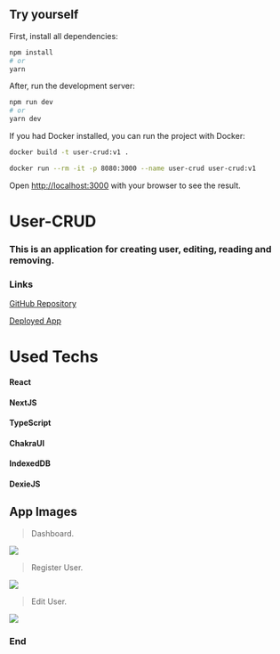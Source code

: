 ## Try yourself

First, install all dependencies:

```bash
npm install
# or
yarn
```

After, run the development server:

```bash
npm run dev
# or
yarn dev
```

If you had Docker installed, you can run the project with Docker:

```bash
docker build -t user-crud:v1 .

docker run --rm -it -p 8080:3000 --name user-crud user-crud:v1
```

Open [http://localhost:3000](http://localhost:3000) with your browser to see the result.

# User-CRUD

### This is an application for creating user, editing, reading and removing.

### Links

[GitHub Repository](https://github.com/ThiagoCastagnazzi/user-crud)

[Deployed App](https://user-crud-seven.vercel.app/)

# Used Techs

#### React

#### NextJS

#### TypeScript

#### ChakraUI

#### IndexedDB

#### DexieJS

## App Images

> Dashboard.

![](https://i.imgur.com/yF9Mkty.png)

> Register User.

![](https://i.imgur.com/iAbff9W.png)

> Edit User.

![](https://i.imgur.com/V52Uv4q.png)

### End
